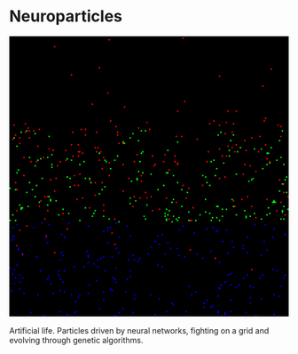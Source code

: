 # Neuroparticles

![Preview](images/neuroparticles_preview.png)

Artificial life. Particles driven by neural networks, fighting on a grid and evolving through genetic algorithms.
